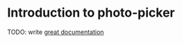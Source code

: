 # Introduction to photo-picker

TODO: write [great documentation](http://jacobian.org/writing/great-documentation/what-to-write/)
